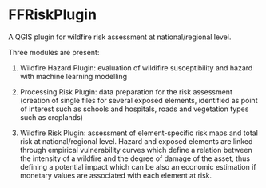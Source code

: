 # FFRiskPlugin

A QGIS plugin for wildfire risk assessment at national/regional level.

Three modules are present:

1) Wildfire Hazard Plugin: evaluation of wildifire susceptibility and hazard with machine learning modelling 

2) Processing Risk Plugin: data preparation for the risk assessment (creation of single files for several exposed elements, identified as point of interest such as schools and  hospitals, roads and vegetation types such as croplands) 

3) Wildfire Risk Plugin: assessment of element-specific risk maps and total risk at national/regional level. Hazard and exposed elements are linked through empirical vulnerability curves which define a relation between the intensity of a wildfire and the degree of damage of the asset, thus defining a potential impact which can be also an economic estimation if monetary values are associated with each element at risk.  